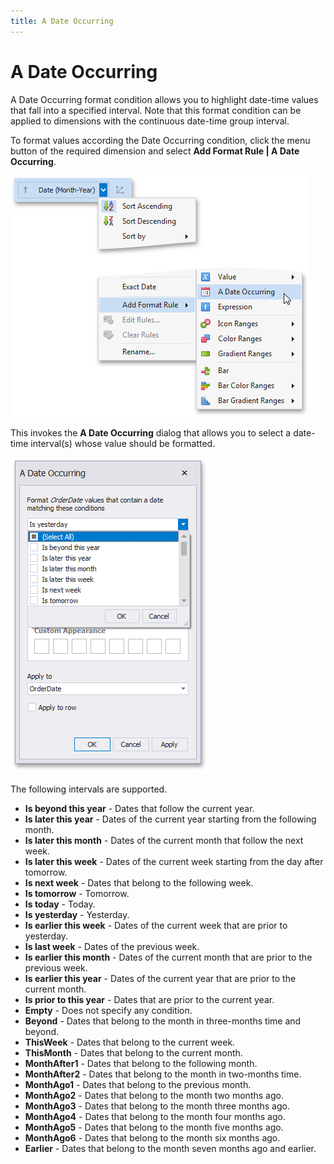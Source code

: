 ```yaml
---
title: A Date Occurring
---
```

# A Date Occurring
A Date Occurring format condition allows you to highlight date-time values that fall into a specified interval. Note that this format condition can be applied to dimensions with the continuous date-time group interval.

To format values according the Date Occurring condition, click the menu button of the required dimension and select **Add Format Rule | A Date Occurring**.

![DateOccurringCondition_Menu](../../../../images/img118796.png)

This invokes the **A Date Occurring** dialog that allows you to select a date-time interval(s) whose value should be formatted.

![DateOccurringFormatCondition](../../../../images/img118593.png)

The following intervals are supported.
* **Is beyond this year** - Dates that follow the current year.
* **Is later this year** - Dates of the current year starting from the following month.
* **Is later this month** - Dates of the current month that follow the next week.
* **Is later this week** - Dates of the current week starting from the day after tomorrow.
* **Is next week** - Dates that belong to the following week.
* **Is tomorrow** - Tomorrow.
* **Is today** - Today.
* **Is yesterday** - Yesterday.
* **Is earlier this week** - Dates of the current week that are prior to yesterday.
* **Is last week** - Dates of the previous week.
* **Is earlier this month** - Dates of the current month that are prior to the previous week.
* **Is earlier this year** - Dates of the current year that are prior to the current month.
* **Is prior to this year** - Dates that are prior to the current year.
* **Empty** - Does not specify any condition.
* **Beyond** - Dates that belong to the month in three-months time and beyond.
* **ThisWeek** - Dates that belong to the current week.
* **ThisMonth** - Dates that belong to the current month.
* **MonthAfter1** - Dates that belong to the following month.
* **MonthAfter2** - Dates that belong to the month in two-months time.
* **MonthAgo1** - Dates that belong to the previous month.
* **MonthAgo2** - Dates that belong to the month two months ago.
* **MonthAgo3** - Dates that belong to the month three months ago.
* **MonthAgo4** - Dates that belong to the month four months ago.
* **MonthAgo5** - Dates that belong to the month five months ago.
* **MonthAgo6** - Dates that belong to the month six months ago.
* **Earlier** - Dates that belong to the month seven months ago and earlier.